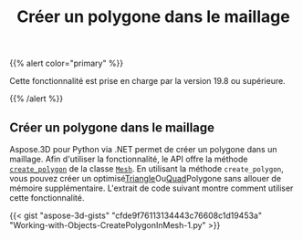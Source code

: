 ﻿---
title: Créer un polygone dans le maillage
type: docs
weight: 40
url: /fr/python-net/create-polygon-in-mesh/
description: Aspose.3D pour Python via .NET permet de créer un polygone dans un maillage. Pour utiliser la fonctionnalité, le API propose la méthode CreatePolygon de classe Mesh.
---
{{% alert color="primary" %}} 

Cette fonctionnalité est prise en charge par la version 19.8 ou supérieure.

{{% /alert %}} 
## **Créer un polygone dans le maillage**
Aspose.3D pour Python via .NET permet de créer un polygone dans un maillage. Afin d'utiliser la fonctionnalité, le API offre la méthode [`create_polygon`](https://reference.aspose.com/net/3d/aspose.threed.entities/mesh/methods/createpolygon) de la classe [`Mesh`](https://reference.aspose.com/net/3d/aspose.threed.entities/mesh). En utilisant la méthode `create_polygon`, vous pouvez créer un optimisé[Triangle](https://reference.aspose.com/net/3d/aspose.threed.entities/mesh/methods/createpolygon)Ou[Quad](https://reference.aspose.com/net/3d/aspose.threed.entities.mesh/createpolygon/methods/1)Polygone sans allouer de mémoire supplémentaire. L'extrait de code suivant montre comment utiliser cette fonctionnalité.

{{< gist "aspose-3d-gists" "cfde9f76113134443c76608c1d19453a" "Working-with-Objects-CreatePolygonInMesh-1.py" >}}
